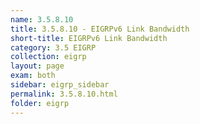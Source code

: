 ```yaml
---
name: 3.5.8.10
title: 3.5.8.10 - EIGRPv6 Link Bandwidth
short-title: EIGRPv6 Link Bandwidth
category: 3.5 EIGRP
collection: eigrp
layout: page
exam: both
sidebar: eigrp_sidebar
permalink: 3.5.8.10.html
folder: eigrp
---
```

